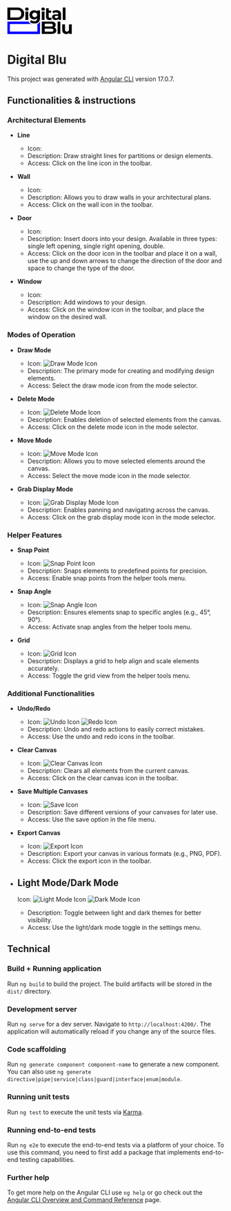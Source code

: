 <head>
<link rel="stylesheet"
  href="https://cdn.jsdelivr.net/gh/iconoir-icons/iconoir@main/css/iconoir.css"/>
</head>


<img src="src/assets/logo.png" alt="Logo" style="width: 150px; margin-top: 20px;">

# Digital Blu

This project was generated with [Angular CLI](https://github.com/angular/angular-cli) version 17.0.7.

## Functionalities & instructions

### Architectural Elements

- **Line**
    - Icon: <i class="iconoir iconoir-design-pencil"></i>
    - Description: Draw straight lines for partitions or design elements.
    - Access: Click on the line icon in the toolbar.


- **Wall**
    - Icon: <i class="iconoir iconoir-cube"></i>
    - Description: Allows you to draw walls in your architectural plans.
    - Access: Click on the wall icon in the toolbar.


- **Door**
    - Icon: <i class="iconoir iconoir-closet"></i>
    - Description: Insert doors into your design. Available in three types: single left opening, single right opening,
      double.
    - Access: Click on the door icon in the toolbar and place it on a wall, use the up and down arrows to change the
      direction of the door and space to change the type of the door.


- **Window**
    - Icon: <i class="iconoir iconoir-mirror"></i>
    - Description: Add windows to your design.
    - Access: Click on the window icon in the toolbar, and place the window on the desired wall.

### Modes of Operation

- **Draw Mode**
    - Icon: ![Draw Mode Icon](https://iconoir.com/icons/draw-mode.svg)
    - Description: The primary mode for creating and modifying design elements.
    - Access: Select the draw mode icon from the mode selector.

- **Delete Mode**
    - Icon: ![Delete Mode Icon](https://iconoir.com/icons/delete-mode.svg)
    - Description: Enables deletion of selected elements from the canvas.
    - Access: Click on the delete mode icon in the mode selector.

- **Move Mode**
    - Icon: ![Move Mode Icon](https://iconoir.com/icons/move-mode.svg)
    - Description: Allows you to move selected elements around the canvas.
    - Access: Select the move mode icon in the mode selector.

- **Grab Display Mode**
    - Icon: ![Grab Display Mode Icon](https://iconoir.com/icons/grab-display-mode.svg)
    - Description: Enables panning and navigating across the canvas.
    - Access: Click on the grab display mode icon in the mode selector.

### Helper Features

- **Snap Point**
    - Icon: ![Snap Point Icon](https://iconoir.com/icons/snap-point.svg)
    - Description: Snaps elements to predefined points for precision.
    - Access: Enable snap points from the helper tools menu.

- **Snap Angle**
    - Icon: ![Snap Angle Icon](https://iconoir.com/icons/snap-angle.svg)
    - Description: Ensures elements snap to specific angles (e.g., 45°, 90°).
    - Access: Activate snap angles from the helper tools menu.

- **Grid**
    - Icon: ![Grid Icon](https://iconoir.com/icons/grid.svg)
    - Description: Displays a grid to help align and scale elements accurately.
    - Access: Toggle the grid view from the helper tools menu.

### Additional Functionalities

- **Undo/Redo**
    - Icon: ![Undo Icon](https://iconoir.com/icons/undo.svg) ![Redo Icon](https://iconoir.com/icons/redo.svg)
    - Description: Undo and redo actions to easily correct mistakes.
    - Access: Use the undo and redo icons in the toolbar.

- **Clear Canvas**
    - Icon: ![Clear Canvas Icon](https://iconoir.com/icons/clear-canvas.svg)
    - Description: Clears all elements from the current canvas.
    - Access: Click on the clear canvas icon in the toolbar.

- **Save Multiple Canvases**
    - Icon: ![Save Icon](https://iconoir.com/icons/save.svg)
    - Description: Save different versions of your canvases for later use.
    - Access: Use the save option in the file menu.

- **Export Canvas**
    - Icon: ![Export Icon](https://iconoir.com/icons/export.svg)
    - Description: Export your canvas in various formats (e.g., PNG, PDF).
    - Access: Click the export icon in the toolbar.

- **Light Mode/Dark Mode**
  -
  Icon: ![Light Mode Icon](https://iconoir.com/icons/light-mode.svg) ![Dark Mode Icon](https://iconoir.com/icons/dark-mode.svg)
    - Description: Toggle between light and dark themes for better visibility.
    - Access: Use the light/dark mode toggle in the settings menu.

## Technical

### Build + Running application

Run `ng build` to build the project. The build artifacts will be stored in the `dist/` directory.

### Development server

Run `ng serve` for a dev server. Navigate to `http://localhost:4200/`. The application will automatically reload if you
change any of the source files.

### Code scaffolding

Run `ng generate component component-name` to generate a new component. You can also
use `ng generate directive|pipe|service|class|guard|interface|enum|module`.

### Running unit tests

Run `ng test` to execute the unit tests via [Karma](https://karma-runner.github.io).

### Running end-to-end tests

Run `ng e2e` to execute the end-to-end tests via a platform of your choice. To use this command, you need to first add a
package that implements end-to-end testing capabilities.

### Further help

To get more help on the Angular CLI use `ng help` or go check out
the [Angular CLI Overview and Command Reference](https://angular.io/cli) page.